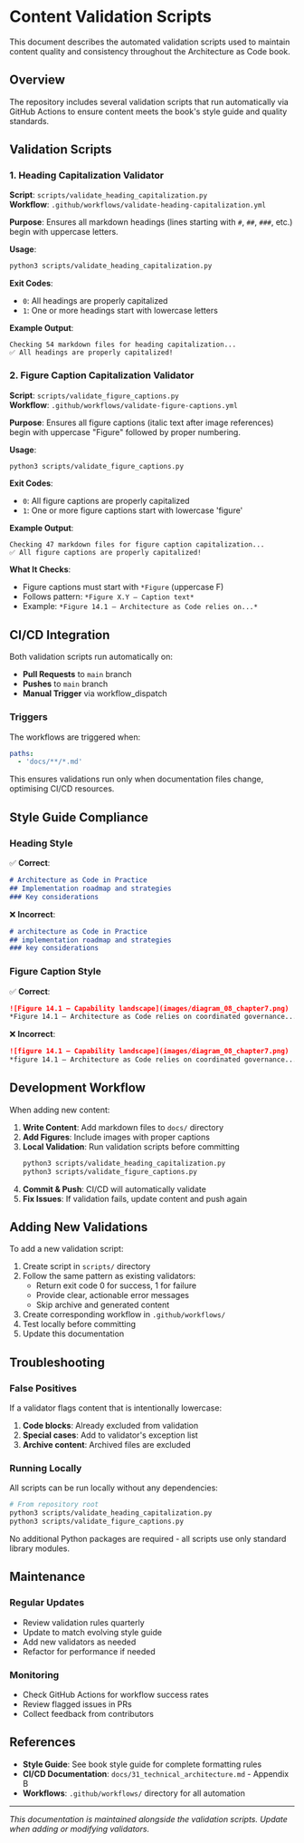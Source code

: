 # Content Validation Scripts

This document describes the automated validation scripts used to maintain content quality and consistency throughout the Architecture as Code book.

## Overview

The repository includes several validation scripts that run automatically via GitHub Actions to ensure content meets the book's style guide and quality standards.

## Validation Scripts

### 1. Heading Capitalization Validator

**Script**: `scripts/validate_heading_capitalization.py`  
**Workflow**: `.github/workflows/validate-heading-capitalization.yml`

**Purpose**: Ensures all markdown headings (lines starting with `#`, `##`, `###`, etc.) begin with uppercase letters.

**Usage**:
```bash
python3 scripts/validate_heading_capitalization.py
```

**Exit Codes**:
- `0`: All headings are properly capitalized
- `1`: One or more headings start with lowercase letters

**Example Output**:
```
Checking 54 markdown files for heading capitalization...
✅ All headings are properly capitalized!
```

### 2. Figure Caption Capitalization Validator

**Script**: `scripts/validate_figure_captions.py`  
**Workflow**: `.github/workflows/validate-figure-captions.yml`

**Purpose**: Ensures all figure captions (italic text after image references) begin with uppercase "Figure" followed by proper numbering.

**Usage**:
```bash
python3 scripts/validate_figure_captions.py
```

**Exit Codes**:
- `0`: All figure captions are properly capitalized
- `1`: One or more figure captions start with lowercase 'figure'

**Example Output**:
```
Checking 47 markdown files for figure caption capitalization...
✅ All figure captions are properly capitalized!
```

**What It Checks**:
- Figure captions must start with `*Figure` (uppercase F)
- Follows pattern: `*Figure X.Y – Caption text*`
- Example: `*Figure 14.1 – Architecture as Code relies on...*`

## CI/CD Integration

Both validation scripts run automatically on:
- **Pull Requests** to `main` branch
- **Pushes** to `main` branch
- **Manual Trigger** via workflow_dispatch

### Triggers

The workflows are triggered when:
```yaml
paths:
  - 'docs/**/*.md'
```

This ensures validations run only when documentation files change, optimising CI/CD resources.

## Style Guide Compliance

### Heading Style
✅ **Correct**:
```markdown
# Architecture as Code in Practice
## Implementation roadmap and strategies
### Key considerations
```

❌ **Incorrect**:
```markdown
# architecture as Code in Practice
## implementation roadmap and strategies
### key considerations
```

### Figure Caption Style
✅ **Correct**:
```markdown
![Figure 14.1 – Capability landscape](images/diagram_08_chapter7.png)
*Figure 14.1 – Architecture as Code relies on coordinated governance...*
```

❌ **Incorrect**:
```markdown
![figure 14.1 – Capability landscape](images/diagram_08_chapter7.png)
*figure 14.1 – Architecture as Code relies on coordinated governance...*
```

## Development Workflow

When adding new content:

1. **Write Content**: Add markdown files to `docs/` directory
2. **Add Figures**: Include images with proper captions
3. **Local Validation**: Run validation scripts before committing
   ```bash
   python3 scripts/validate_heading_capitalization.py
   python3 scripts/validate_figure_captions.py
   ```
4. **Commit & Push**: CI/CD will automatically validate
5. **Fix Issues**: If validation fails, update content and push again

## Adding New Validations

To add a new validation script:

1. Create script in `scripts/` directory
2. Follow the same pattern as existing validators:
   - Return exit code 0 for success, 1 for failure
   - Provide clear, actionable error messages
   - Skip archive and generated content
3. Create corresponding workflow in `.github/workflows/`
4. Test locally before committing
5. Update this documentation

## Troubleshooting

### False Positives

If a validator flags content that is intentionally lowercase:

1. **Code blocks**: Already excluded from validation
2. **Special cases**: Add to validator's exception list
3. **Archive content**: Archived files are excluded

### Running Locally

All scripts can be run locally without any dependencies:
```bash
# From repository root
python3 scripts/validate_heading_capitalization.py
python3 scripts/validate_figure_captions.py
```

No additional Python packages are required - all scripts use only standard library modules.

## Maintenance

### Regular Updates

- Review validation rules quarterly
- Update to match evolving style guide
- Add new validators as needed
- Refactor for performance if needed

### Monitoring

- Check GitHub Actions for workflow success rates
- Review flagged issues in PRs
- Collect feedback from contributors

## References

- **Style Guide**: See book style guide for complete formatting rules
- **CI/CD Documentation**: `docs/31_technical_architecture.md` - Appendix B
- **Workflows**: `.github/workflows/` directory for all automation

---

*This documentation is maintained alongside the validation scripts. Update when adding or modifying validators.*
